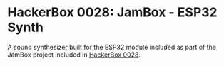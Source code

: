 # HackerBox 0028: JamBox - ESP32 Synth

A sound synthesizer built for the ESP32 module included as part of the JamBox project included in [HackerBox 0028](https://www.instructables.com/id/HACKERBOX-0028-JamBox/).